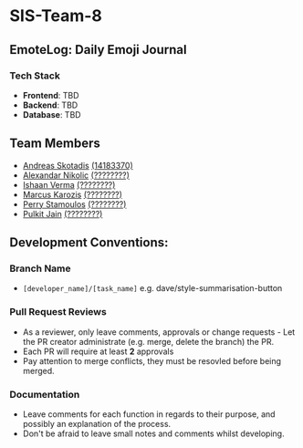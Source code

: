 # SIS-Team-8

## EmoteLog: Daily Emoji Journal

### Tech Stack
* **Frontend**: TBD
* **Backend**: TBD
* **Database**: TBD

## Team Members
* [Andreas Skotadis](https://linkedin.com/in/andreas-skotadis/) [(14183370)](https://github.com/skottydeveloper)
* [Alexandar Nikolic](https://www.linkedin.com/in/{insert-here}) [(????????)](https://github.com/{insert-here})
* [Ishaan Verma](https://www.linkedin.com/in/{insert-here}) [(????????)](https://github.com/{insert-here})
* [Marcus Karozis](https://www.linkedin.com/in/{insert-here}) [(????????)](https://github.com/{insert-here})
* [Perry Stamoulos](https://www.linkedin.com/in/{insert-here}) [(????????)](https://github.com/{insert-here})
* [Pulkit Jain](https://www.linkedin.com/in/{insert-here}) [(????????)](https://github.com/{insert-here})

## Development Conventions:

### Branch Name

* `[developer_name]/[task_name]` e.g. dave/style-summarisation-button

### Pull Request Reviews

* As a reviewer, only leave comments, approvals or change requests - Let the PR creator administrate (e.g. merge, delete the branch) the PR.
* Each PR will require at least **2** approvals
* Pay attention to merge conflicts, they must be resovled before being merged.

### Documentation

* Leave comments for each function in regards to their purpose, and possibly an explanation of the process.
* Don't be afraid to leave small notes and comments whilst developing.
